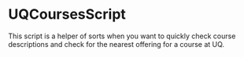 # UQCoursesScript
This script is a helper of sorts when you want to quickly check course descriptions and check for the nearest offering for a course at UQ.
